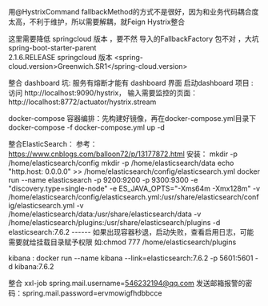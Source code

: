 用@HystrixCommand fallbackMethod的方式不是很好，因为和业务代码耦合度太高，不利于维护，所以需要解耦，就Feign Hystrix整合

这里需要降低 springcloud 版本 ，要不然 导入的FallbackFactory 包不对 ，大坑
<artifactId>spring-boot-starter-parent</artifactId>  
<version>2.1.6.RELEASE</version>
springcloud 版本
<spring-cloud.version>Greenwich.SR1</spring-cloud.version>

整合 dashboard 坑: 服务有熔断才能有 dashboard 界面
启动dashboard 项目 : 访问 http://localhost:9090/hystrix，
输入需要监控的页面： http://localhost:8772/actuator/hystrix.stream

docker-compose 容器编排：先构建好镜像，再在docker-compose.yml目录下    docker-compose -f docker-compose.yml up -d

整合ElasticSearch： 
参考： https://www.cnblogs.com/balloon72/p/13177872.html 
安装： mkdir -p  /home/elasticsearch/config    mkdir -p  /home/elasticsearch/data   echo "http.host: 0.0.0.0" >> /home/elasticsearch/config/elasticsearch.yml
docker run --name elasticsearch -p 9200:9200 -p 9300:9300  -e "discovery.type=single-node" -e ES_JAVA_OPTS="-Xms64m -Xmx128m" -v /home/elasticsearch/config/elasticsearch.yml:/usr/share/elasticsearch/config/elasticsearch.yml -v /home/elasticsearch/data:/usr/share/elasticsearch/data -v /home/elasticsearch/plugins:/usr/share/elasticsearch/plugins -d elasticsearch:7.6.2
------ 如果出现容器秒退，启动失败，查看启用日志，可能需要就给挂载目录赋予权限 如:chmod 777 /home/elasticsearch/plugins

kibana : docker run --name kibana --link=elasticsearch:7.6.2  -p 5601:5601 -d kibana:7.6.2

整合 xxl-job
                   spring.mail.username=546232194@qq.com
发送邮箱报警的密码：spring.mail.password=ervmowigfhdbbcce



